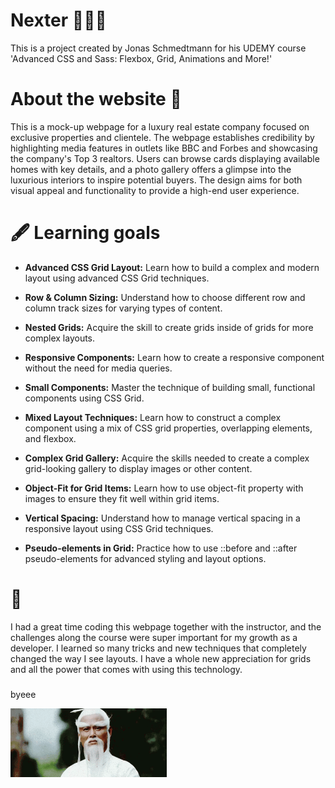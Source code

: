 # Nexter 🏡✨💎

This is a project created by Jonas Schmedtmann for his UDEMY course 'Advanced CSS and Sass: Flexbox, Grid, Animations and More!'

# About the website 🔑

This is a mock-up webpage for a luxury real estate company focused on exclusive properties and clientele. The webpage establishes credibility by highlighting media features in outlets like BBC and Forbes and showcasing the company's Top 3 realtors. Users can browse cards displaying available homes with key details, and a photo gallery offers a glimpse into the luxurious interiors to inspire potential buyers. The design aims for both visual appeal and functionality to provide a high-end user experience.

# 🖋️ Learning goals

- **Advanced CSS Grid Layout:** Learn how to build a complex and modern layout using advanced CSS Grid techniques.

- **Row & Column Sizing:** Understand how to choose different row and column track sizes for varying types of content.

- **Nested Grids:** Acquire the skill to create grids inside of grids for more complex layouts.

- **Responsive Components:** Learn how to create a responsive component without the need for media queries.

- **Small Components:** Master the technique of building small, functional components using CSS Grid.

- **Mixed Layout Techniques:** Learn how to construct a complex component using a mix of CSS grid properties, overlapping elements, and flexbox.

- **Complex Grid Gallery:** Acquire the skills needed to create a complex grid-looking gallery to display images or other content.

- **Object-Fit for Grid Items:** Learn how to use object-fit property with images to ensure they fit well within grid items.

- **Vertical Spacing:** Understand how to manage vertical spacing in a responsive layout using CSS Grid techniques.

- **Pseudo-elements in Grid:** Practice how to use ::before and ::after pseudo-elements for advanced styling and layout options.

###

# 🥷

I had a great time coding this webpage together with the instructor, and the challenges along the course were super important for my growth as a developer. I learned so many tricks and new techniques that completely changed the way I see layouts. I have a whole new appreciation for grids and all the power that comes with using this technology.

###

<p>byeee</p>
<img src="img/kill-bill-master.gif" width="250" height="110" />
